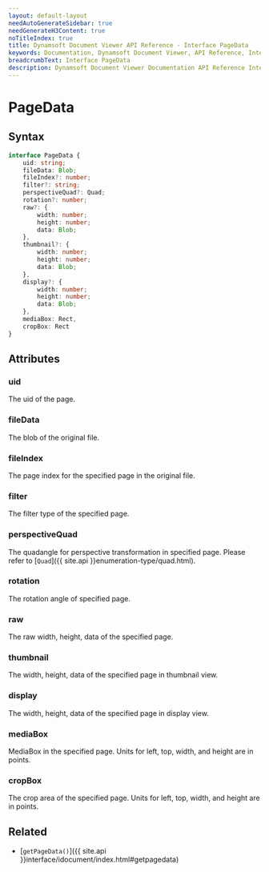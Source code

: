 ```yaml
---
layout: default-layout
needAutoGenerateSidebar: true
needGenerateH3Content: true
noTitleIndex: true
title: Dynamsoft Document Viewer API Reference - Interface PageData
keywords: Documentation, Dynamsoft Document Viewer, API Reference, Interface PageData
breadcrumbText: Interface PageData
description: Dynamsoft Document Viewer Documentation API Reference Interface PageData Page
---
```


# PageData

## Syntax

```typescript
interface PageData {
    uid: string; 
    fileData: Blob; 
    fileIndex?: number; 
    filter?: string; 
    perspectiveQuad?: Quad; 
    rotation?: number; 
    raw?: {
        width: number;
        height: number;
        data: Blob;
    },
    thumbnail?: {
        width: number;
        height: number;
        data: Blob;
    },
    display?: {
        width: number;
        height: number;
        data: Blob;
    },
    mediaBox: Rect, 
    cropBox: Rect
}
```

## Attributes

### uid

The uid of the page.

### fileData

The blob of the original file.

### fileIndex

The page index for the specified page in the original file.

### filter

The filter type of the specified page. 

### perspectiveQuad

The quadangle for perspective transformation in specified page. Please refer to [`Quad`]({{ site.api }}enumeration-type/quad.html).

### rotation

The rotation angle of specified page. 

### raw

The raw width, height, data of the specified page.

### thumbnail

The width, height, data of the specified page in thumbnail view.

### display

The width, height, data of the specified page in display view.

### mediaBox
MediaBox in the specified page. Units for left, top, width, and height are in points.

### cropBox

The crop area of the specified page. Units for left, top, width, and height are in points.

## Related

- [`getPageData()`]({{ site.api }}interface/idocument/index.html#getpagedata)